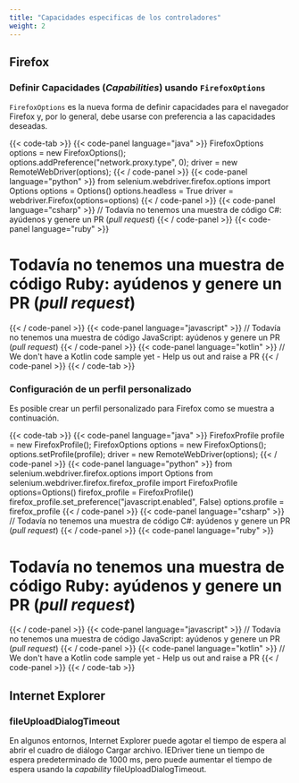 ```yaml
---
title: "Capacidades especificas de los controladores"
weight: 2
---
```



## Firefox

### Definir Capacidades (_Capabilities_) usando `FirefoxOptions`

`FirefoxOptions` es la nueva forma de definir capacidades para el navegador Firefox y, por lo general, debe usarse con preferencia a las capacidades deseadas.

{{< code-tab >}}
  {{< code-panel language="java" >}}
FirefoxOptions options = new FirefoxOptions();
options.addPreference("network.proxy.type", 0);
driver = new RemoteWebDriver(options);
  {{< / code-panel >}}
  {{< code-panel language="python" >}}
from selenium.webdriver.firefox.options import Options
options = Options()
options.headless = True
driver = webdriver.Firefox(options=options)
  {{< / code-panel >}}
  {{< code-panel language="csharp" >}}
// Todavía no tenemos una muestra de código C#: ayúdenos y genere un PR (_pull request_)
  {{< / code-panel >}}
  {{< code-panel language="ruby" >}}
# Todavía no tenemos una muestra de código Ruby: ayúdenos y genere un PR (_pull request_)
  {{< / code-panel >}}
  {{< code-panel language="javascript" >}}
// Todavía no tenemos una muestra de código JavaScript: ayúdenos y genere un PR (_pull request_)
  {{< / code-panel >}}
  {{< code-panel language="kotlin" >}}
// We don't have a Kotlin code sample yet -  Help us out and raise a PR
  {{< / code-panel >}}
{{< / code-tab >}}


### Configuración de un perfil personalizado

Es posible crear un perfil personalizado para Firefox como se muestra a continuación.

{{< code-tab >}}
  {{< code-panel language="java" >}}
FirefoxProfile profile = new FirefoxProfile();
FirefoxOptions options = new FirefoxOptions();
options.setProfile(profile);
driver = new RemoteWebDriver(options);
  {{< / code-panel >}}
  {{< code-panel language="python" >}}
from selenium.webdriver.firefox.options import Options
from selenium.webdriver.firefox.firefox_profile import FirefoxProfile
options=Options()
firefox_profile = FirefoxProfile()
firefox_profile.set_preference("javascript.enabled", False)
options.profile = firefox_profile
  {{< / code-panel >}}
  {{< code-panel language="csharp" >}}
// Todavía no tenemos una muestra de código C#: ayúdenos y genere un PR (_pull request_)
  {{< / code-panel >}}
  {{< code-panel language="ruby" >}}
# Todavía no tenemos una muestra de código Ruby: ayúdenos y genere un PR (_pull request_)
  {{< / code-panel >}}
  {{< code-panel language="javascript" >}}
// Todavía no tenemos una muestra de código JavaScript: ayúdenos y genere un PR (_pull request_)
  {{< / code-panel >}}
  {{< code-panel language="kotlin" >}}
// We don't have a Kotlin code sample yet -  Help us out and raise a PR
  {{< / code-panel >}}
{{< / code-tab >}}


## Internet Explorer

### fileUploadDialogTimeout

En algunos entornos, Internet Explorer puede agotar el tiempo de espera al abrir el cuadro de diálogo Cargar archivo. IEDriver tiene un tiempo de espera predeterminado de 1000 ms, pero puede aumentar el tiempo de espera usando la _capability_ fileUploadDialogTimeout.


